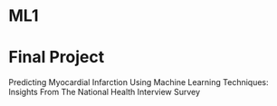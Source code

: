 # ML1
# Final Project
Predicting Myocardial Infarction Using Machine Learning Techniques: Insights From The National Health Interview Survey
